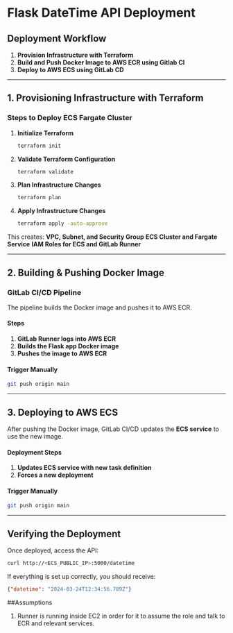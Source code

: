 # Flask DateTime API Deployment

## Deployment Workflow
1. **Provision Infrastructure with Terraform**
2. **Build and Push Docker Image to AWS ECR using Gitlab CI**
3. **Deploy to AWS ECS using GitLab CD**

---

## 1. Provisioning Infrastructure with Terraform

### **Steps to Deploy ECS Fargate Cluster**
1. **Initialize Terraform**
   ```sh
   terraform init
   ```
2. **Validate Terraform Configuration**
   ```sh
   terraform validate
   ```
3. **Plan Infrastructure Changes**
   ```sh
   terraform plan
   ```
4. **Apply Infrastructure Changes**
   ```sh
   terraform apply -auto-approve
   ```

This creates:
 **VPC, Subnet, and Security Group**
 **ECS Cluster and Fargate Service**
 **IAM Roles for ECS and GitLab Runner**

---

## 2. Building & Pushing Docker Image

### **GitLab CI/CD Pipeline**
The pipeline builds the Docker image and pushes it to AWS ECR.

#### **Steps**
1. **GitLab Runner logs into AWS ECR**
2. **Builds the Flask app Docker image**
3. **Pushes the image to AWS ECR**

#### **Trigger Manually**
```sh
git push origin main
```

---

## 3. Deploying to AWS ECS

After pushing the Docker image, GitLab CI/CD updates the **ECS service** to use the new image.

#### **Deployment Steps**
1. **Updates ECS service with new task definition**
2. **Forces a new deployment**

#### **Trigger Manually**
```sh
git push origin main
```

---

##  Verifying the Deployment
Once deployed, access the API:
```sh
curl http://<ECS_PUBLIC_IP>:5000/datetime
```

If everything is set up correctly, you should receive:
```json
{"datetime": "2024-03-24T12:34:56.789Z"}
```

##Assumptions 
1. Runner is running inside EC2 in order for it to assume the role and talk to ECR and relevant services.
